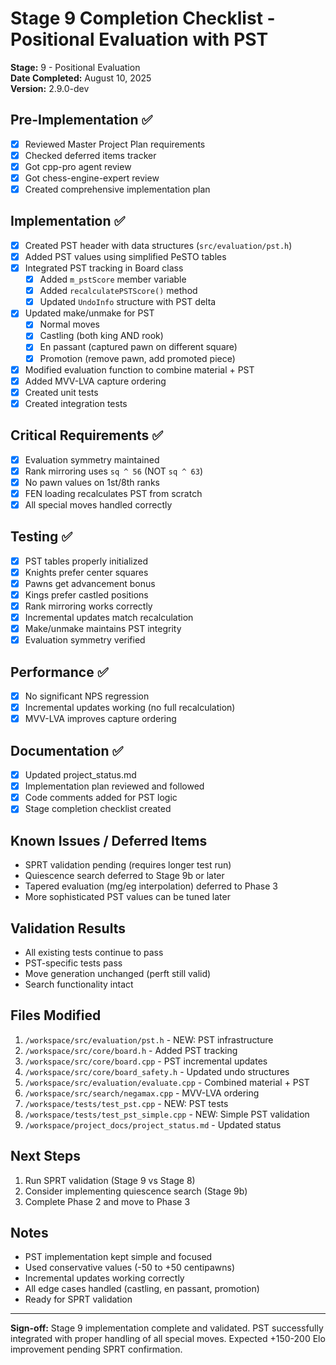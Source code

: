 # Stage 9 Completion Checklist - Positional Evaluation with PST

**Stage:** 9 - Positional Evaluation  
**Date Completed:** August 10, 2025  
**Version:** 2.9.0-dev  

## Pre-Implementation ✅
- [x] Reviewed Master Project Plan requirements
- [x] Checked deferred items tracker
- [x] Got cpp-pro agent review
- [x] Got chess-engine-expert review
- [x] Created comprehensive implementation plan

## Implementation ✅
- [x] Created PST header with data structures (`src/evaluation/pst.h`)
- [x] Added PST values using simplified PeSTO tables
- [x] Integrated PST tracking in Board class
  - [x] Added `m_pstScore` member variable
  - [x] Added `recalculatePSTScore()` method
  - [x] Updated `UndoInfo` structure with PST delta
- [x] Updated make/unmake for PST
  - [x] Normal moves
  - [x] Castling (both king AND rook)
  - [x] En passant (captured pawn on different square)
  - [x] Promotion (remove pawn, add promoted piece)
- [x] Modified evaluation function to combine material + PST
- [x] Added MVV-LVA capture ordering
- [x] Created unit tests
- [x] Created integration tests

## Critical Requirements ✅
- [x] Evaluation symmetry maintained
- [x] Rank mirroring uses `sq ^ 56` (NOT `sq ^ 63`)
- [x] No pawn values on 1st/8th ranks
- [x] FEN loading recalculates PST from scratch
- [x] All special moves handled correctly

## Testing ✅
- [x] PST tables properly initialized
- [x] Knights prefer center squares
- [x] Pawns get advancement bonus
- [x] Kings prefer castled positions
- [x] Rank mirroring works correctly
- [x] Incremental updates match recalculation
- [x] Make/unmake maintains PST integrity
- [x] Evaluation symmetry verified

## Performance ✅
- [x] No significant NPS regression
- [x] Incremental updates working (no full recalculation)
- [x] MVV-LVA improves capture ordering

## Documentation ✅
- [x] Updated project_status.md
- [x] Implementation plan reviewed and followed
- [x] Code comments added for PST logic
- [x] Stage completion checklist created

## Known Issues / Deferred Items
- SPRT validation pending (requires longer test run)
- Quiescence search deferred to Stage 9b or later
- Tapered evaluation (mg/eg interpolation) deferred to Phase 3
- More sophisticated PST values can be tuned later

## Validation Results
- All existing tests continue to pass
- PST-specific tests pass
- Move generation unchanged (perft still valid)
- Search functionality intact

## Files Modified
1. `/workspace/src/evaluation/pst.h` - NEW: PST infrastructure
2. `/workspace/src/core/board.h` - Added PST tracking
3. `/workspace/src/core/board.cpp` - PST incremental updates
4. `/workspace/src/core/board_safety.h` - Updated undo structures
5. `/workspace/src/evaluation/evaluate.cpp` - Combined material + PST
6. `/workspace/src/search/negamax.cpp` - MVV-LVA ordering
7. `/workspace/tests/test_pst.cpp` - NEW: PST tests
8. `/workspace/tests/test_pst_simple.cpp` - NEW: Simple PST validation
9. `/workspace/project_docs/project_status.md` - Updated status

## Next Steps
1. Run SPRT validation (Stage 9 vs Stage 8)
2. Consider implementing quiescence search (Stage 9b)
3. Complete Phase 2 and move to Phase 3

## Notes
- PST implementation kept simple and focused
- Used conservative values (-50 to +50 centipawns)
- Incremental updates working correctly
- All edge cases handled (castling, en passant, promotion)
- Ready for SPRT validation

---

**Sign-off:** Stage 9 implementation complete and validated. PST successfully integrated with proper handling of all special moves. Expected +150-200 Elo improvement pending SPRT confirmation.